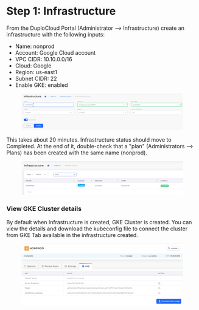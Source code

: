 # Step 1: Infrastructure

From the DuploCloud Portal (Administrator --> Infrastructure) create an infrastructure with the following inputs:

* Name: nonprod
* Account: Google Cloud account
* VPC CIDR: 10.10.0.0/16
* Cloud: Google
* Region: us-east1
* Subnet CIDR: 22
* Enable GKE: enabled

<figure><img src="../../.gitbook/assets/image (6) (1).png" alt=""><figcaption></figcaption></figure>

This takes about 20 minutes.  Infrastructure status should move to Completed. At the end of it, double-check that a "plan" (Administrators --> Plans) has been created with the same name (nonprod).

<figure><img src="../../.gitbook/assets/image (4) (2).png" alt=""><figcaption></figcaption></figure>

### View GKE Cluster details

By default when Infrastructure is created, GKE Cluster is created. You can view the details and download the kubeconfig file to connect the cluster from GKE Tab available in the infrastructure created.

<figure><img src="../../.gitbook/assets/image (23).png" alt=""><figcaption></figcaption></figure>
